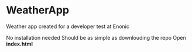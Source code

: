 # WeatherApp
Weather app created for a developer test at Enonic

No installation needed
Should be as simple as downlouding the repo
Open **index.html**
